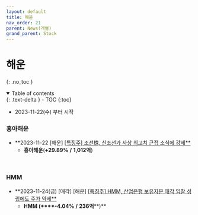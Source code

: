 ```yaml
---
layout: default
title: 해운
nav_order: 21
parent: News(개별)
grand_parent: Stock
---
```


# 해운

{: .no_toc }

<details open markdown="block">
  <summary>
    Table of contents
  </summary>
  {: .text-delta }
- TOC
{:toc}
</details>
<!------------------------------------ STEP ------------------------------------>

* 2023-11-22(수) 부터 시작



### 흥아해운

* **2023-11-22 [해운] [[특징주\] 조선株, 신조선가 사상 최고치 근접 소식에 강세**](https://www.ajunews.com/view/20231122095401098)
  * **흥아해운**(**+29.89%** **/** **1,012억**)



<br>



### HMM

* **2023-11-24(금) [매각] [해운] [[특징주\] HMM, 산업은행 보유지분 매각 입찰 성립에도 주가 약세**](http://www.g-enews.com/ko-kr/news/article/news_all/2023112409070819970647a96443_1/article.html)
  *  **HMM (****-4.04%** **/** **236억****)**
